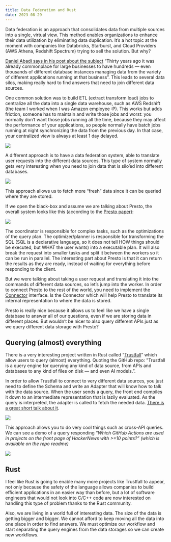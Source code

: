 ```yaml
---
title: Data Federation and Rust
date: 2023-08-29
---
```


Data federation is an approach that consolidates data from multiple sources into a single, virtual view. This method enables organizations to enhance their data utilization by eliminating data duplication. It’s a hot topic at the moment with companies like Databricks, Starburst, and Cloud Providers (AWS Athena, Redshift Spectrum) trying to sell the solution. But why? 

[Daniel Abadi says in his post about the subject](https://www.starburst.io/blog/data-federation-and-data-virtualization-never-worked-in-the-past-but-now-its-different/) “Thirty years ago it was already commonplace for large businesses to have hundreds — even thousands of different database instances managing data from the variety of different applications running at that business”. This leads to several data silos, making really hard to find answers that need to join different data sources.

One common solution was to build ETL (extract transform load) jobs to centralize all the data into a single data warehouse, such as AWS Redshift (the team I worked when I was Amazon employee :P). This works but adds friction, someone has to maintain and write those jobs and worst: you normally don’t want those jobs running 
all the time, because they may affect the performance of your applications, 
so people normally have batch jobs running at night synchronizing the data from the previous day. In that case, your centralized view is always at least 1 day delayed.

![](/datafederation_and_rust/Untitled.png)

A different approach is to have a data federation system, able to translate user requests into the different data sources. This type of system normally gets very interesting when you need to join data that is silo’ed into different databases.

![](/datafederation_and_rust/Untitled%201.png)

This approach allows us to fetch more “fresh” data since it can be queried where they are stored.

If we open the black-box and assume we are talking about Presto, the overall system looks like this (according to the [Presto paper](https://trino.io/Presto_SQL_on_Everything.pdf)):

![](/datafederation_and_rust/Untitled%202.png)

The coordinator is responsible for complex tasks, such as the optimizations of the query plan. The optimizer/planner is responsible for transforming the SQL (SQL is a declarative language, so it does not tell HOW things should be executed, but WHAT the user wants) into a executable plan. It will also break the request into smaller tasks and split it between the workers so it can be run in parallel. The interesting part about Presto is that it can return the results as they are ready, instead of waiting for everything before responding to the client.

But we were talking about taking a user request and translating it into the commands of different data sources, so let’s jump into the worker. In order to connect Presto to the rest of the world, you need to implement the [Connector](https://prestodb.io/docs/current/develop/connectors.html) interface. Is the Connector which will help Presto to translate its internal representation to where the data is stored.

Presto is really nice because it allows us to feel like we have a single database to answer all of our questions, even if we are storing data in different places. But wouldn’t be nicer to also query different APIs just as we query different data storage with Presto?

## Querying (almost) everything

There is a very interesting project written in Rust called “[Trustfall](https://github.com/obi1kenobi/trustfall)” which allow users to query (almost) everything. Quoting the GitHub repo:
 "Trustfall is a query engine for querying any kind of data source, from APIs and databases to any kind of files on disk — and even AI models.”.

In order to allow Trustfall to connect to very different data sources, you just need to define the Schema and write an Adapter that will know how to talk with the data source. When the user sends a query, the front end compiles it down to an intermediate representation that is lazily evaluated. As the query is interpreted, the adapter is called to fetch the needed data. [There is a great short talk about it](https://www.hytradboi.com/2022/how-to-query-almost-everything).

![](/datafederation_and_rust/Untitled%203.png)

This approach allows you to do very cool things such as cross-API queries. We can see a demo of a query responding “*Which GitHub Actions are used in projects on the front page of HackerNews with >=10 points?” (which is available on the repo readme)*

![](/datafederation_and_rust/query-demo.gif)

## Rust

I feel like Rust is going to enable many more projects like Trustfall to appear, not only because the safety of the language allows companies to build efficient applications in an easier way than before, but a lot of software engineers that would not look into C/C++ code are now interested on handling this type of problem thanks to the Rust community.

Also, we are living in a world full of interesting data. The size of the data is getting bigger and bigger. 
We cannot afford to keep moving all the data into one place in order to find answers. 
We must optimize our workflow and start 
separating the query engines from the data storages so we can create new workflows.
